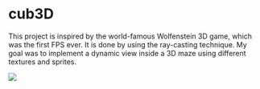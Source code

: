 # cub3D

This project is inspired by the world-famous Wolfenstein 3D game, which
was the first FPS ever. It is done by using the ray-casting technique.
My goal was to implement a dynamic view inside a 3D maze using different
textures and sprites.

![](https://github.com/Dustin42Codam/cub3d/blob/22c7d5c159b35b8ff67bb83be60539c33d9995ea/cub3d.gif)
